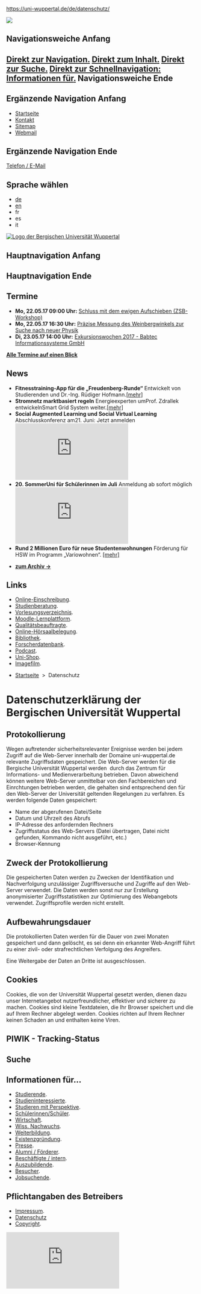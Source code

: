 https://uni-wuppertal.de/de/datenschutz/

<img src="/fileadmin/static/images/logo_print.gif" class="print" />

Navigationsweiche Anfang
------------------------

<a href="/datenschutz/#zur_navigation" class="hidden">Direkt zur Navigation<span class="noview">.</span></a> <a href="/datenschutz/#zum_inhalt" class="hidden">Direkt zum Inhalt<span class="noview">.</span></a> <a href="/datenschutz/#zur_Suche" class="hidden">Direkt zur Suche<span class="noview">.</span></a> <a href="/datenschutz/#zu_infofuer" class="hidden">Direkt zur Schnellnavigation: Informationen für<span class="noview">.</span></a>
Navigationsweiche Ende
----------------------

Ergänzende Navigation Anfang
----------------------------

-   [Startseite](http://www.uni-wuppertal.de "Zurück zur Startseite")
-   [Kontakt](http://www.uni-wuppertal.de/kontakt.html "Kontakt")
-   [Sitemap](http://www.uni-wuppertal.de/sitemap.html "Sitemap")
-   [Webmail](http://webmail.uni-wuppertal.de/ "Webmail")

Ergänzende Navigation Ende
--------------------------

<a href="http://www.uni-wuppertal.de/universitaet/personenverzeichnis.html" class="button" title="Telefon / E-Mail">Telefon / E-Mail</a>

Sprache wählen
--------------

-   <a href="/de/datenschutz/" class="lang0" title="de">de</a>
-   <a href="/en/data-protection-statement/" class="lang1" title="en">en</a>
-   fr
-   es
-   it

<a href="http://www.uni-wuppertal.de/" class="none" title="Zurück zur Startseite"><img src="/fileadmin/static/images/logo.gif" alt="Logo der Bergischen Universität Wuppertal" class="logo" /></a> <a href="" class="none"></a>

Hauptnavigation Anfang
----------------------

Hauptnavigation Ende
--------------------

<a href="" id="c2979" class="nodec"></a>

Termine
-------

-   **Mo, 22.05.17 09:00 Uhr:**
    <a href="http://www.termine.uni-wuppertal.de/index.php?id=3&amp;tx_cal_controller%5Bview%5D=event&amp;tx_cal_controller%5Btype%5D=tx_cal_phpicalendar&amp;tx_cal_controller%5Buid%5D=4054&amp;cHash=7e4b5a189fa01bf85e550bcf9741fcda" class="url">Schluss mit dem ewigen Aufschieben (ZSB-Workshop)</a>
-   **Mo, 22.05.17 16:30 Uhr:**
    <a href="http://www.termine.uni-wuppertal.de/index.php?id=3&amp;tx_cal_controller%5Bview%5D=event&amp;tx_cal_controller%5Btype%5D=tx_cal_phpicalendar&amp;tx_cal_controller%5Buid%5D=4161&amp;cHash=c00033317e1396e26a164733c87b1464" class="url">Präzise Messung des Weinbergwinkels zur Suche nach neuer Physik</a>
-   **Di, 23.05.17 14:00 Uhr:**
    <a href="http://www.termine.uni-wuppertal.de/index.php?id=3&amp;tx_cal_controller%5Bview%5D=event&amp;tx_cal_controller%5Btype%5D=tx_cal_phpicalendar&amp;tx_cal_controller%5Buid%5D=4071&amp;cHash=276e84664f10bd489e0246554485dfcd" class="url">Exkursionswochen 2017 - Babtec Informationssysteme GmbH</a>

[**Alle Termine auf einen Blick**](http://www.termine.uni-wuppertal.de/)

News
----

-   **Fitnesstraining-App für die „Freudenberg-Runde“**
    Entwickelt von Studierenden und Dr.-Ing. Rüdiger Hofmann.[\[mehr\]](http://www.presse.uni-wuppertal.de/medieninformationen/ansicht/detail/17/mai/2017/artikel/studierende-entwickeln-trainings-app-fuer-die-freudenberg-runde.html "Fitnesstraining-App für die „Freudenberg-Runde“")
-   **Stromnetz marktbasiert regeln**
    Energieexperten umProf. Zdrallek entwickelnSmart Grid System weiter.[\[mehr\]](http://www.presse.uni-wuppertal.de/medieninformationen/ansicht/detail/15/mai/2017/artikel/das-stromnetz-marktbasiert-regelnwuppertaler-energieexperten-entwickeln-smart-grid-system-weiter.html "Stromnetz marktbasiert regeln")
-   **Social Augmented Learning und Social Virtual Learning**
    Abschlusskonferenz am21. Juni: Jetzt anmelden![\[mehr\]](http://www.presse.uni-wuppertal.de/medieninformationen/ansicht/detail/15/mai/2017/artikel/gedankenaustausch-auf-dem-holodeck-der-beruflichen-bildungabschlusskonferenz-an-der-bergischen-universitaet-am-21-juni.html "Social Augmented Learning und Social Virtual Learning")
-   **20. SommerUni für
    Schülerinnen im Juli**
    Anmeldung ab sofort möglich![\[mehr\]](http://www.presse.uni-wuppertal.de/medieninformationen/ansicht/detail/03/mai/2017/artikel/sommeruni-fuer-schuelerinnen-im-juli.html "20. SommerUni für<br />Schülerinnen im Juli")
-   **Rund 2 Millionen Euro für
    neue Studentenwohnungen**
    Förderung für HSW im Programm „Variowohnen“. [\[mehr\]](http://www.presse.uni-wuppertal.de/medieninformationen/ansicht/detail/08/mai/2017/artikel/rund-2-millionen-euro-fuer-neue-studierendenwohnungenhochschul-sozialwerk-wuppertal-baut-erstes-modellvorhaben-variowohnen-bundesweit.html "Rund 2 Millionen Euro für<br />neue Studentenwohnungen")

<!-- -->

-   **[zum Archiv -&gt;](/nachrichten/link-zum-newsarchiv/)**

Links
-----

-   [Online-Einschreibung](/studium/bewerbung-und-einschreibung/)<span class="noview">.</span>
-   [Studienberatung](/studienberatung/)<span class="noview">.</span>
-   [Vorlesungsverzeichnis](/vorlesungsverzeichnis/)<span class="noview">.</span>
-   [Moodle-Lernplattform](/moodle-lernplattform/)<span class="noview">.</span>
-   [Qualitätsbeauftragte](/qualitaetsbeauftragte/)<span class="noview">.</span>
-   [Online-Hörsaalbelegung](/online-hoersaalbelegung/)<span class="noview">.</span>
-   [Bibliothek](/bibliothek/)<span class="noview">.</span>
-   [Forscherdatenbank](/forscherdatenbank/)<span class="noview">.</span>
-   [Podcast](/podcast/)<span class="noview">.</span>
-   [Uni-Shop](/uni-shop/)<span class="noview">.</span>
-   [Imagefilm](/universitaet/unsere-universitaet/imagefilm-der-universitaet/)<span class="noview">.</span>

<a href="" class="none"></a>
-   [Startseite](/startseite/ "Startseite")  &gt;  Datenschutz

<a href="" id="c2973" class="nodec"></a>
Datenschutzerklärung der Bergischen Universität Wuppertal
=========================================================

<a href="" id="c2974" class="nodec"></a>
Protokollierung
---------------

Wegen auftretender sicherheitsrelevanter Ereignisse werden bei jedem Zugriff auf die Web-Server innerhalb der Domaine uni-wuppertal.de relevante Zugriffsdaten gespeichert. Die Web-Server werden für die Bergische Universität Wuppertal werden  durch das Zentrum für Informations- und Medienverarbeitung betrieben. Davon abweichend können weitere Web-Server unmittelbar von den Fachbereichen und Einrchtungen betrieben werden, die gehalten sind entsprechend den für den Web-Server der Universität geltenden Regelungen zu verfahren. Es werden folgende Daten gespeichert:

-   Name der abgerufenen Datei/Seite
-   Datum und Uhrzeit des Abrufs
-   IP-Adresse des anfordernden Rechners
-   Zugriffsstatus des Web-Servers (Datei übertragen, Datei nicht gefunden, Kommando nicht ausgeführt, etc.)
-   Browser-Kennung

<a href="" id="c2975" class="nodec"></a>
Zweck der Protokollierung
-------------------------

Die gespeicherten Daten werden zu Zwecken der Identifikation und Nachverfolgung unzulässiger Zugriffsversuche und Zugriffe auf den Web-Server verwendet. Die Daten werden sonst nur zur Erstellung anonymisierter Zugriffsstatistiken zur Optimierung des Webangebots verwendet. Zugriffsprofile werden nicht erstellt.

<a href="" id="c2976" class="nodec"></a>
Aufbewahrungsdauer
------------------

Die protokollierten Daten werden für die Dauer von zwei Monaten gespeichert und dann gelöscht, es sei denn ein erkannter Web-Angriff führt zu einer zivil- oder strafrechtlichen Verfolgung des Angreifers.

Eine Weitergabe der Daten an Dritte ist ausgeschlossen. 

<a href="" id="c2977" class="nodec"></a>
Cookies
-------

Cookies, die von der Universität Wuppertal gesetzt werden, dienen dazu unser Internetangebot nutzerfreundlicher, effektiver und sicherer zu machen.
Cookies sind kleine Textdateien, die Ihr Browser speichert und die auf Ihrem Rechner abgelegt werden. Cookies richten auf Ihrem Rechner keinen Schaden an und enthalten keine Viren.

<a href="" id="c3355" class="nodec"></a>
PIWIK - Tracking-Status
-----------------------

<a href="" id="c3354" class="nodec"></a>

<a href="" id="c2980" class="nodec"></a>
<a href="" class="none"></a>
Suche
-----

Informationen für...
--------------------

-   [Studierende](/studium/im-studium/)<span class="noview">.</span>
-   [Studieninteressierte](/studium/vor-dem-studium/)<span class="noview">.</span>
-   [Studieren mit Perspektive](/studium/studiengaenge/)<span class="noview">.</span>
-   [Schülerinnen/Schüler](/schuelerinnenschueler/)<span class="noview">.</span>
-   [Wirtschaft](/wirtschaft/)<span class="noview">.</span>
-   [Wiss. Nachwuchs](/studium/promotion/)<span class="noview">.</span>
-   [Weiterbildung](/weiterbildung/)<span class="noview">.</span>
-   [Existenzgründung](/existenzgruendung/)<span class="noview">.</span>
-   [Presse](/presse/)<span class="noview">.</span>
-   [Alumni / Förderer](/alumni-foerderer/)<span class="noview">.</span>
-   [Beschäftigte / intern](/universitaet/universitaet-intern/)<span class="noview">.</span>
-   [Auszubildende](/auszubildende/)<span class="noview">.</span>
-   [Besucher](/besucher/)<span class="noview">.</span>
-   [Jobsuchende](/jobsuchende/)<span class="noview">.</span>

Pflichtangaben des Betreibers
-----------------------------

-   [Impressum](/impressum/)<span class="noview">.</span>
-   [Datenschutz](/datenschutz/)
-   [Copyright](/copyright/)<span class="noview">.</span>

![](http://buwal.uni-wuppertal.de/piwik.php?idsite=3)
